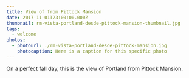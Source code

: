 ```yaml
---
title: View of from Pittock Mansion
date: 2017-11-01T23:00:00.000Z
thumbnail: rm-vista-portland-desde-pittock-mansion-thumbnail.jpg
tags:
  - welcome
photos:
  - photourl: ./rm-vista-portland-desde-pittock-mansion.jpg
    photocaption: Here is a caption for this specific photo
---
```

On a perfect fall day, this is the view of Portland from Pittock Mansion.
